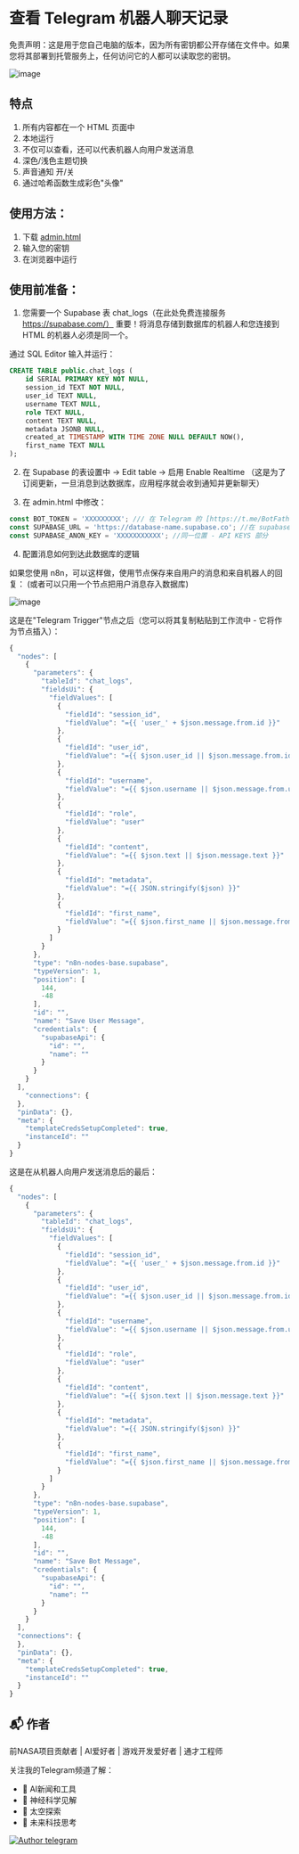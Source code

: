 # 查看 Telegram 机器人聊天记录
免责声明：这是用于您自己电脑的版本，因为所有密钥都公开存储在文件中。如果您将其部署到托管服务上，任何访问它的人都可以读取您的密钥。

![image](https://github.com/myslithell/images/blob/main/onehtml-tgbot2.png)

## 特点
1) 所有内容都在一个 HTML 页面中
2) 本地运行
3) 不仅可以查看，还可以代表机器人向用户发送消息
4) 深色/浅色主题切换
5) 声音通知 开/关
6) 通过哈希函数生成彩色"头像"

## 使用方法：
1) 下载 [admin.html](admin.html)
2) 输入您的密钥
3) 在浏览器中运行

## 使用前准备：
1) 您需要一个 Supabase 表 chat_logs（在此处免费连接服务 https://supabase.com/）
重要！将消息存储到数据库的机器人和您连接到 HTML 的机器人必须是同一个。

通过 SQL Editor 输入并运行：
```sql
CREATE TABLE public.chat_logs (
    id SERIAL PRIMARY KEY NOT NULL,
    session_id TEXT NOT NULL,
    user_id TEXT NULL,
    username TEXT NULL,
    role TEXT NULL,
    content TEXT NULL,
    metadata JSONB NULL,
    created_at TIMESTAMP WITH TIME ZONE NULL DEFAULT NOW(),
    first_name TEXT NULL
);
```
2) 在 Supabase 的表设置中 -> Edit table -> 启用 Enable Realtime
（这是为了订阅更新，一旦消息到达数据库，应用程序就会收到通知并更新聊天）

3) 在 admin.html 中修改：
```js
const BOT_TOKEN = 'XXXXXXXXX'; /// 在 Telegram 的 [https://t.me/BotFather](https://t.me/BotFather) 中获取
const SUPABASE_URL = 'https://database-name.supabase.co'; //在 supabase 数据库的项目设置中获取 - Data API 部分
const SUPABASE_ANON_KEY = 'XXXXXXXXXXX'; //同一位置 - API KEYS 部分
```



4) 配置消息如何到达此数据库的逻辑

如果您使用 n8n，可以这样做，使用节点保存来自用户的消息和来自机器人的回复：
(或者可以只用一个节点把用户消息存入数据库)﻿

![image](https://github.com/myslithell/images/blob/main/one-html-tgbot-n8n.png)

这是在"Telegram Trigger"节点之后（您可以将其复制粘贴到工作流中 - 它将作为节点插入）：
```js
{
  "nodes": [
    {
      "parameters": {
        "tableId": "chat_logs",
        "fieldsUi": {
          "fieldValues": [
            {
              "fieldId": "session_id",
              "fieldValue": "={{ 'user_' + $json.message.from.id }}"
            },
            {
              "fieldId": "user_id",
              "fieldValue": "={{ $json.user_id || $json.message.from.id }}"
            },
            {
              "fieldId": "username",
              "fieldValue": "={{ $json.username || $json.message.from.username }}"
            },
            {
              "fieldId": "role",
              "fieldValue": "user"
            },
            {
              "fieldId": "content",
              "fieldValue": "={{ $json.text || $json.message.text }}"
            },
            {
              "fieldId": "metadata",
              "fieldValue": "={{ JSON.stringify($json) }}"
            },
            {
              "fieldId": "first_name",
              "fieldValue": "={{ $json.first_name || $json.message.from.first_name }}"
            }
          ]
        }
      },
      "type": "n8n-nodes-base.supabase",
      "typeVersion": 1,
      "position": [
        144,
        -48
      ],
      "id": "",
      "name": "Save User Message",
      "credentials": {
        "supabaseApi": {
          "id": "",
          "name": ""
        }
      }
    }
  ],
	"connections": {
  },
  "pinData": {},
  "meta": {
    "templateCredsSetupCompleted": true,
    "instanceId": ""
  }
}
```

这是在从机器人向用户发送消息后的最后：
```js
{
  "nodes": [
    {
      "parameters": {
        "tableId": "chat_logs",
        "fieldsUi": {
          "fieldValues": [
            {
              "fieldId": "session_id",
              "fieldValue": "={{ 'user_' + $json.message.from.id }}"
            },
            {
              "fieldId": "user_id",
              "fieldValue": "={{ $json.user_id || $json.message.from.id }}"
            },
            {
              "fieldId": "username",
              "fieldValue": "={{ $json.username || $json.message.from.username }}"
            },
            {
              "fieldId": "role",
              "fieldValue": "user"
            },
            {
              "fieldId": "content",
              "fieldValue": "={{ $json.text || $json.message.text }}"
            },
            {
              "fieldId": "metadata",
              "fieldValue": "={{ JSON.stringify($json) }}"
            },
            {
              "fieldId": "first_name",
              "fieldValue": "={{ $json.first_name || $json.message.from.first_name }}"
            }
          ]
        }
      },
      "type": "n8n-nodes-base.supabase",
      "typeVersion": 1,
      "position": [
        144,
        -48
      ],
      "id": "",
      "name": "Save Bot Message",
      "credentials": {
        "supabaseApi": {
          "id": "",
          "name": ""
        }
      }
    }
  ],
  "connections": {
  },
  "pinData": {},
  "meta": {
    "templateCredsSetupCompleted": true,
    "instanceId": ""
  }
}
```

## 📬 作者
前NASA项目贡献者 | AI爱好者 | 游戏开发爱好者 | 通才工程师

关注我的Telegram频道了解：
- 🤖 AI新闻和工具
- 🧠 神经科学见解
- 🚀 太空探索
- 💭 未来科技思考

[![Author telegram](https://img.shields.io/badge/Telegram-2CA5E0?style=for-the-badge&logo=telegram&logoColor=white)](https://t.me/+VKz5IExlz08zNTAy)
